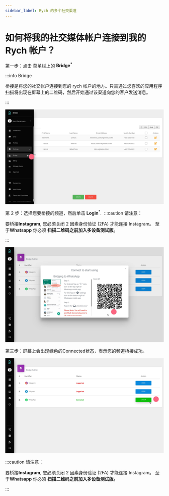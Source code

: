 ```yaml
---
sidebar_label: Rych 的多个社交渠道
---
```


# 如何将我的社交媒体帐户连接到我的 Rych 帐户？

第一步：点击 菜单栏上的 **Bridge<sup>\*</sup>**

:::info Bridge

桥接是将您的社交帐户连接到您的 rych 帐户的地方。只需通过您喜欢的应用程序扫描将出现在屏幕上的二维码，然后开始通过该渠道向您的客户发送消息。

:::


![image info](../../../static/img/q3/step1.jpg)

第 2 步：选择您要桥接的频道，然后单击 **Login**<sup>\*</sup>. 
:::caution 请注意：

要桥接**Instagram**, 您必须关闭 2 因素身份验证 (2FA) 才能连接 Instagram。 至于**Whatsapp** 你必须 **扫描二维码之前加入多设备测试版。**

:::

![image info](../../../static/img/q3/step2.jpg)

第三步：屏幕上会出现绿色的Connected状态，表示您的频道桥接成功。

![image info](../../../static/img/q3/step3.jpg)

:::caution 请注意：

要桥接**Instagram**, 您必须关闭 2 因素身份验证 (2FA) 才能连接 Instagram。 至于**Whatsapp** 你必须 **扫描二维码之前加入多设备测试版。**

:::